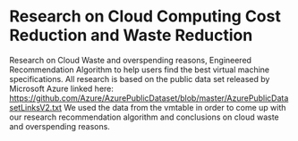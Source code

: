 # Research on Cloud Computing Cost Reduction and Waste Reduction
Research on Cloud Waste and overspending reasons, Engineered Recommendation Algorithm to help users find the best virtual machine specifications. 
All research is based on the public data set released by Microsoft Azure linked here: 
https://github.com/Azure/AzurePublicDataset/blob/master/AzurePublicDatasetLinksV2.txt
We used the data from the vmtable in order to come up with our research recommendation algorithm and conclusions on cloud waste and overspending reasons. 
